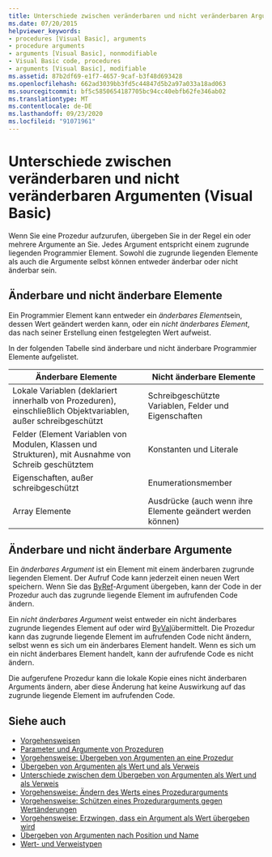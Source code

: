 ```yaml
---
title: Unterschiede zwischen veränderbaren und nicht veränderbaren Argumenten
ms.date: 07/20/2015
helpviewer_keywords:
- procedures [Visual Basic], arguments
- procedure arguments
- arguments [Visual Basic], nonmodifiable
- Visual Basic code, procedures
- arguments [Visual Basic], modifiable
ms.assetid: 87b2df69-e1f7-4657-9caf-b3f48d693428
ms.openlocfilehash: 662ad3039bb3fd5c44847d5b2a97a033a18ad063
ms.sourcegitcommit: bf5c5850654187705bc94cc40ebfb62fe346ab02
ms.translationtype: MT
ms.contentlocale: de-DE
ms.lasthandoff: 09/23/2020
ms.locfileid: "91071961"
---
```

# <a name="differences-between-modifiable-and-nonmodifiable-arguments-visual-basic"></a>Unterschiede zwischen veränderbaren und nicht veränderbaren Argumenten (Visual Basic)

Wenn Sie eine Prozedur aufzurufen, übergeben Sie in der Regel ein oder mehrere Argumente an Sie. Jedes Argument entspricht einem zugrunde liegenden Programmier Element. Sowohl die zugrunde liegenden Elemente als auch die Argumente selbst können entweder änderbar oder nicht änderbar sein.  
  
## <a name="modifiable-and-nonmodifiable-elements"></a>Änderbare und nicht änderbare Elemente  

 Ein Programmier Element kann entweder ein *änderbares Element*sein, dessen Wert geändert werden kann, oder ein *nicht änderbares Element*, das nach seiner Erstellung einen festgelegten Wert aufweist.  
  
 In der folgenden Tabelle sind änderbare und nicht änderbare Programmier Elemente aufgelistet.  
  
|Änderbare Elemente|Nicht änderbare Elemente|  
|-------------------------|----------------------------|  
|Lokale Variablen (deklariert innerhalb von Prozeduren), einschließlich Objektvariablen, außer schreibgeschützt|Schreibgeschützte Variablen, Felder und Eigenschaften|  
|Felder (Element Variablen von Modulen, Klassen und Strukturen), mit Ausnahme von Schreib geschütztem|Konstanten und Literale|  
|Eigenschaften, außer schreibgeschützt|Enumerationsmember|  
|Array Elemente|Ausdrücke (auch wenn ihre Elemente geändert werden können)|  
  
## <a name="modifiable-and-nonmodifiable-arguments"></a>Änderbare und nicht änderbare Argumente  

 Ein *änderbares Argument* ist ein Element mit einem änderbaren zugrunde liegenden Element. Der Aufruf Code kann jederzeit einen neuen Wert speichern. Wenn Sie das [ByRef](../../../language-reference/modifiers/byref.md)-Argument übergeben, kann der Code in der Prozedur auch das zugrunde liegende Element im aufrufenden Code ändern.  
  
 Ein *nicht änderbares Argument* weist entweder ein nicht änderbares zugrunde liegendes Element auf oder wird [ByVal](../../../language-reference/modifiers/byval.md)übermittelt. Die Prozedur kann das zugrunde liegende Element im aufrufenden Code nicht ändern, selbst wenn es sich um ein änderbares Element handelt. Wenn es sich um ein nicht änderbares Element handelt, kann der aufrufende Code es nicht ändern.  
  
 Die aufgerufene Prozedur kann die lokale Kopie eines nicht änderbaren Arguments ändern, aber diese Änderung hat keine Auswirkung auf das zugrunde liegende Element im aufrufenden Code.  
  
## <a name="see-also"></a>Siehe auch

- [Vorgehensweisen](./index.md)
- [Parameter und Argumente von Prozeduren](./procedure-parameters-and-arguments.md)
- [Vorgehensweise: Übergeben von Argumenten an eine Prozedur](./how-to-pass-arguments-to-a-procedure.md)
- [Übergeben von Argumenten als Wert und als Verweis](./passing-arguments-by-value-and-by-reference.md)
- [Unterschiede zwischen dem Übergeben von Argumenten als Wert und als Verweis](./differences-between-passing-an-argument-by-value-and-by-reference.md)
- [Vorgehensweise: Ändern des Werts eines Prozedurarguments](./how-to-change-the-value-of-a-procedure-argument.md)
- [Vorgehensweise: Schützen eines Prozedurarguments gegen Wertänderungen](./how-to-protect-a-procedure-argument-against-value-changes.md)
- [Vorgehensweise: Erzwingen, dass ein Argument als Wert übergeben wird](./how-to-force-an-argument-to-be-passed-by-value.md)
- [Übergeben von Argumenten nach Position und Name](./passing-arguments-by-position-and-by-name.md)
- [Wert- und Verweistypen](../data-types/value-types-and-reference-types.md)
